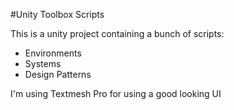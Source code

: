 #Unity Toolbox Scripts

This is a unity project containing a bunch of scripts:
* Environments
* Systems
* Design Patterns

I'm using Textmesh Pro for using a good looking UI